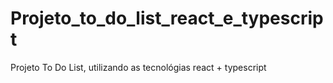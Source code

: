 # Projeto_to_do_list_react_e_typescript
 Projeto To Do List, utilizando as tecnológias react + typescript
